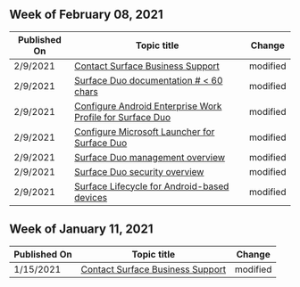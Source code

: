 <!-- This file is generated automatically each week. Changes made to this file will be overwritten.-->



## Week of February 08, 2021


| Published On |Topic title | Change |
|------|------------|--------|
| 2/9/2021 | [Contact Surface Business Support](/surface-duo/contact-surface-duo-support) | modified |
| 2/9/2021 | [Surface Duo documentation # < 60 chars](/surface-duo/index) | modified |
| 2/9/2021 | [Configure Android Enterprise Work Profile for Surface Duo](/surface-duo/surface-duo-config-work-profile) | modified |
| 2/9/2021 | [Configure Microsoft Launcher for Surface Duo](/surface-duo/surface-duo-launcher-config) | modified |
| 2/9/2021 | [Surface Duo management overview](/surface-duo/surface-duo-manage) | modified |
| 2/9/2021 | [Surface Duo security overview](/surface-duo/surface-duo-secure) | modified |
| 2/9/2021 | [Surface Lifecycle for Android-based devices](/surface-duo/surface-lifecycle-android-devices) | modified |


## Week of January 11, 2021


| Published On |Topic title | Change |
|------|------------|--------|
| 1/15/2021 | [Contact Surface Business Support](/surface-duo/contact-surface-duo-support) | modified |
